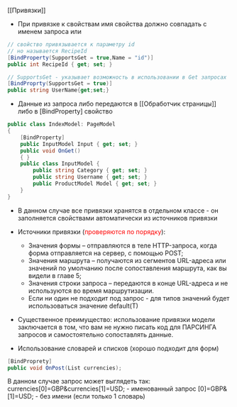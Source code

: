 [[Привязки]]

- При привязке к свойствам имя свойства должно совпадать с именем запроса или
```cs
// свойство привязывается к параметру id
// но называется RecipeId
[BindProperty(SupportsGet = true,Name = "id")]
public int RecipeId { get; set; }
```
```cs
// SupportsGet - указывает возможность в использовании в Get запросах
[BindProprty(SupportsGet = true)]
public string UserName{get;set;}
```
- Данные из запроса либо передаются в [[Обработчик страницы]] либо в [BindProperty] свойство
```cs
public class IndexModel: PageModel 
{ 
	[BindProperty] 
	public InputModel Input { get; set; } 
	public void OnGet()
	{ } 
	public class InputModel { 
		public string Category { get; set; } 
		public string Username { get; set; } 
		public ProductModel Model { get; set; } 
	} 
}
```
- В данном случае все привязки хранятся в отдельном классе - он заполняется свойствами автоматически из <span style = "color = red">источников привязки</span>
- Источники привязки (<span style="color:red">проверяются по порядку</span>): 
	- Значения формы – отправляются в теле HTTP-запроса, когда форма отправляется на сервер, с помощью POST; 
	- Значения маршрута – получаются из сегментов URL-адреса или значений по умолчанию после сопоставления маршрута, как вы видели в главе 5; 
	- Значения строки запроса – передаются в конце URL-адреса и не используются во время маршрутизации.
	- Если ни один не подходит под запрос - для типов значений будет использоваться значение default(T)
- Существенное преимущество: использование привязки модели заключается в том, что вам не нужно писать код для ПАРСИНГА запросов и самостоятельно сопоставлять данные.

- Использование словарей и списков (хорошо подходит для форм)
```cs
[BindProprety]
public void OnPost(List currencies);
```
В данном случае запрос может выглядеть так:
currencies[0]=GBP&currencies[1]=USD; - именованный запрос 
[0]=GBP&[1]=USD; - без имени (если только 1 словарь)